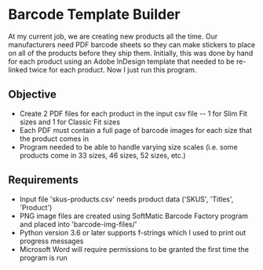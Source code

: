 # Barcode Template Builder

At my current job, we are creating new products all the time. Our manufacturers need PDF barcode sheets so they can make stickers to place on all of the products before they ship them. Initially, this was done by hand for each product using an Adobe InDesign template that needed to be re-linked twice for each product. Now I just run this program.

## Objective
* Create 2 PDF files for each product in the input csv file -- 1 for Slim Fit sizes and 1 for Classic Fit sizes
* Each PDF must contain a full page of barcode images for each size that the product comes in
* Program needed to be able to handle varying size scales (i.e. some products come in 33 sizes, 46 sizes, 52 sizes, etc.)

## Requirements
* Input file 'skus-products.csv' needs product data ('SKUS', 'Titles', 'Product')
* PNG image files are created using SoftMatic Barcode Factory program and placed into 'barcode-img-files/'
* Python version 3.6 or later supports f-strings which I used to print out progress messages
* Microsoft Word will require permissions to be granted the first time the program is run
